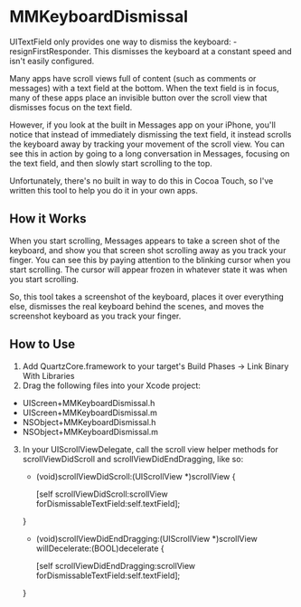MMKeyboardDismissal
===================

UITextField only provides one way to dismiss the keyboard: -resignFirstResponder.  This dismisses the keyboard at a constant speed and isn't easily configured.  

Many apps have scroll views full of content (such as comments or messages) with a text field at the bottom.  When the text field is in focus, many of these apps place an invisible button over the scroll view that dismisses focus on the text field.

However, if you look at the built in Messages app on your iPhone, you'll notice that instead of immediately dismissing the text field, it instead scrolls the keyboard away by tracking your movement of the scroll view.  You can see this in action by going to a long conversation in Messages, focusing on the text field, and then slowly start scrolling to the top.

Unfortunately, there's no built in way to do this in Cocoa Touch, so I've written this tool to help you do it in your own apps.

How it Works
------------

When you start scrolling, Messages appears to take a screen shot of the keyboard, and show you that screen shot scrolling away as you track your finger.  You can see this by paying attention to the blinking cursor when you start scrolling.  The cursor will appear frozen in whatever state it was when you start scrolling.

So, this tool takes a screenshot of the keyboard, places it over everything else, dismisses the real keyboard behind the scenes, and moves the screenshot keyboard as you track your finger.

How to Use
----------

1. Add QuartzCore.framework to your target's Build Phases -> Link Binary With Libraries
2. Drag the following files into your Xcode project:
  - UIScreen+MMKeyboardDismissal.h
  - UIScreen+MMKeyboardDismissal.m
  - NSObject+MMKeyboardDismissal.h
  - NSObject+MMKeyboardDismissal.m
3. In your UIScrollViewDelegate, call the scroll view helper methods for scrollViewDidScroll and scrollViewDidEndDragging, like so:

    - (void)scrollViewDidScroll:(UIScrollView *)scrollView {
    
        [self scrollViewDidScroll:scrollView forDismissableTextField:self.textField];
        
    }

    - (void)scrollViewDidEndDragging:(UIScrollView *)scrollView willDecelerate:(BOOL)decelerate {
    
        [self scrollViewDidEndDragging:scrollView forDismissableTextField:self.textField];
        
    }

